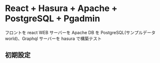 # React + Hasura + Apache + PostgreSQL + Pgadmin

フロントを react WEB サーバーを Apache DB を PostgreSQL(サンプルデータ world)、Graphql サーバーを hasura で構築テスト

## 初期設定


